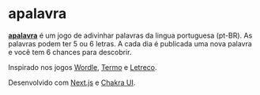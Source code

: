 # apalavra

<b>[apalavra](https://apalavra.vercel.app/)</b> é um jogo de adivinhar palavras da lingua portuguesa (pt-BR). As palavras podem ter 5 ou 6 letras. A cada dia é publicada uma nova palavra e você tem 6 chances para descobrir.

Inspirado nos jogos [Wordle](https://www.nytimes.com/games/wordle/index.html), [Termo](https://term.ooo/) e [Letreco](https://www.gabtoschi.com/letreco/).

Desenvolvido com [Next.js](https://nextjs.org/) e [Chakra UI](https://chakra-ui.com/).